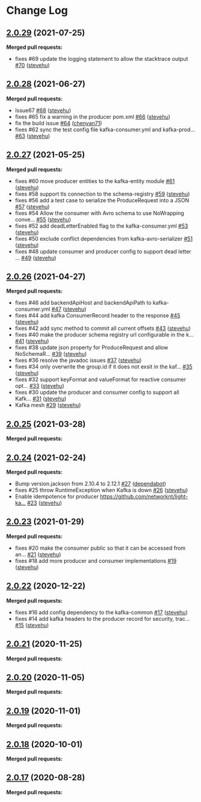# Change Log

## [2.0.29](https://github.com/networknt/light-kafka/tree/2.0.29) (2021-07-25)


**Merged pull requests:**


- fixes \#69 update the logging statement to allow the stacktrace output [\#70](https://github.com/networknt/light-kafka/pull/70) ([stevehu](https://github.com/stevehu))


## [2.0.28](https://github.com/networknt/light-kafka/tree/2.0.28) (2021-06-27)


**Merged pull requests:**


- Issue67 [\#68](https://github.com/networknt/light-kafka/pull/68) ([stevehu](https://github.com/stevehu))
- fixes \#65 fix a warning in the producer pom.xml [\#66](https://github.com/networknt/light-kafka/pull/66) ([stevehu](https://github.com/stevehu))
-  fix the build issue [\#64](https://github.com/networknt/light-kafka/pull/64) ([chenyan71](https://github.com/chenyan71))
- fixes \#62 sync the test config file kafka-consumer.yml and kafka-prod… [\#63](https://github.com/networknt/light-kafka/pull/63) ([stevehu](https://github.com/stevehu))
## [2.0.27](https://github.com/networknt/light-kafka/tree/2.0.27) (2021-05-25)


**Merged pull requests:**


- fixes \#60 move producer entities to the kafka-entity module [\#61](https://github.com/networknt/light-kafka/pull/61) ([stevehu](https://github.com/stevehu))
- fixes \#58 support tls connection to the schema-registry [\#59](https://github.com/networknt/light-kafka/pull/59) ([stevehu](https://github.com/stevehu))
- fixes \#56 add a test case to serialize the ProduceRequest into a JSON [\#57](https://github.com/networknt/light-kafka/pull/57) ([stevehu](https://github.com/stevehu))
- fixes \#54 Allow the consumer with Avro schema to use NoWrapping conve… [\#55](https://github.com/networknt/light-kafka/pull/55) ([stevehu](https://github.com/stevehu))
- fixes \#52 add deadLetterEnabled flag to the kafka-consumer.yml [\#53](https://github.com/networknt/light-kafka/pull/53) ([stevehu](https://github.com/stevehu))
- fixes \#50 exclude conflict dependencies from kafka-avro-serializer [\#51](https://github.com/networknt/light-kafka/pull/51) ([stevehu](https://github.com/stevehu))
- fixes \#48 update consumer and producer config to support dead letter … [\#49](https://github.com/networknt/light-kafka/pull/49) ([stevehu](https://github.com/stevehu))
## [2.0.26](https://github.com/networknt/light-kafka/tree/2.0.26) (2021-04-27)


**Merged pull requests:**


- fixes \#46 add backendApiHost and backendApiPath to kafka-consumer.yml [\#47](https://github.com/networknt/light-kafka/pull/47) ([stevehu](https://github.com/stevehu))
- fixes \#44 add kafka ConsumerRecord header to the response [\#45](https://github.com/networknt/light-kafka/pull/45) ([stevehu](https://github.com/stevehu))
- fixes \#42 add sync method to commit all current offsets [\#43](https://github.com/networknt/light-kafka/pull/43) ([stevehu](https://github.com/stevehu))
- fixes \#40 make the producer schema registry url configurable in the k… [\#41](https://github.com/networknt/light-kafka/pull/41) ([stevehu](https://github.com/stevehu))
- fixes \#38 update json property for ProduceRequest and allow NoSchemaR… [\#39](https://github.com/networknt/light-kafka/pull/39) ([stevehu](https://github.com/stevehu))
- fixes \#36 resolve the javadoc issues [\#37](https://github.com/networknt/light-kafka/pull/37) ([stevehu](https://github.com/stevehu))
- fixes \#34 only overwrite the group.id if it does not exsit in the kaf… [\#35](https://github.com/networknt/light-kafka/pull/35) ([stevehu](https://github.com/stevehu))
- fixes \#32 support keyFormat and valueFormat for reactive consumer opt… [\#33](https://github.com/networknt/light-kafka/pull/33) ([stevehu](https://github.com/stevehu))
- fixes \#30 update the producer and consumer config to support all Kafk… [\#31](https://github.com/networknt/light-kafka/pull/31) ([stevehu](https://github.com/stevehu))
- Kafka mesh [\#29](https://github.com/networknt/light-kafka/pull/29) ([stevehu](https://github.com/stevehu))
## [2.0.25](https://github.com/networknt/light-kafka/tree/2.0.25) (2021-03-28)


**Merged pull requests:**




## [2.0.24](https://github.com/networknt/light-kafka/tree/2.0.24) (2021-02-24)


**Merged pull requests:**


- Bump version.jackson from 2.10.4 to 2.12.1 [\#27](https://github.com/networknt/light-kafka/pull/27) ([dependabot](https://github.com/apps/dependabot))
- fixes \#25 throw RuntimeException when Kafka is down [\#26](https://github.com/networknt/light-kafka/pull/26) ([stevehu](https://github.com/stevehu))
- Enable idempotence for producer https://github.com/networknt/light-ka… [\#23](https://github.com/networknt/light-kafka/pull/23) ([stevehu](https://github.com/stevehu))
## [2.0.23](https://github.com/networknt/light-kafka/tree/2.0.23) (2021-01-29)


**Merged pull requests:**


- fixes \#20 make the consumer public so that it can be accessed from an… [\#21](https://github.com/networknt/light-kafka/pull/21) ([stevehu](https://github.com/stevehu))
- fixes \#18 add more producer and consumer implementations [\#19](https://github.com/networknt/light-kafka/pull/19) ([stevehu](https://github.com/stevehu))
## [2.0.22](https://github.com/networknt/light-kafka/tree/2.0.22) (2020-12-22)


**Merged pull requests:**


- fixes \#16 add config dependency to the kafka-common [\#17](https://github.com/networknt/light-kafka/pull/17) ([stevehu](https://github.com/stevehu))
- fixes \#14 add kafka headers to the producer record for security, trac… [\#15](https://github.com/networknt/light-kafka/pull/15) ([stevehu](https://github.com/stevehu))


## [2.0.21](https://github.com/networknt/light-kafka/tree/2.0.21) (2020-11-25)


**Merged pull requests:**




## [2.0.20](https://github.com/networknt/light-kafka/tree/2.0.20) (2020-11-05)


**Merged pull requests:**


## [2.0.19](https://github.com/networknt/light-kafka/tree/2.0.19) (2020-11-01)


**Merged pull requests:**


## [2.0.18](https://github.com/networknt/light-kafka/tree/2.0.18) (2020-10-01)


**Merged pull requests:**


## [2.0.17](https://github.com/networknt/light-kafka/tree/2.0.17) (2020-08-28)


**Merged pull requests:**
